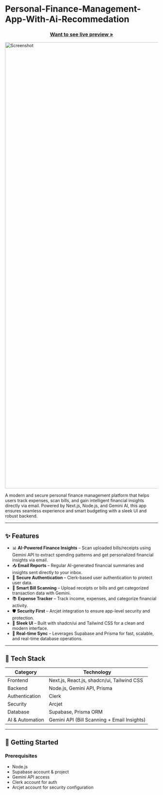 # Personal-Finance-Management-App-With-Ai-Recommedation
 <h3 align="center"><a href="https://personal-finance-management-app-with-ai-recom-sonu2k1s-projects.vercel.app/"><strong>Want to see live preview »</strong></a></h3>

<img width="1470" alt="Screenshot " src="https://github.com/user-attachments/assets/1bc50b85-b421-4122-8ba4-ae68b2b61432">
<!-- <h2>Dashboard</h2>
<img width="1470" alt="Screenshot " src="https://github.com/user-attachments/assets/0b510533-f6c9-4d9c-9839-eb11360739a6"> -->


A modern and secure personal finance management platform that helps users track expenses, scan bills, and gain intelligent financial insights directly via email. Powered by Next.js, Node.js, and Gemini AI, this app ensures seamless experience and smart budgeting with a sleek UI and robust backend.

---

## ✨ Features

- 📊 **AI-Powered Finance Insights** – Scan uploaded bills/receipts using Gemini API to extract spending patterns and get personalized financial insights via email.
- 📥 **Email Reports** – Regular AI-generated financial summaries and insights sent directly to your inbox.
- 🔐 **Secure Authentication** – Clerk-based user authentication to protect user data.
- 🧾 **Smart Bill Scanning** – Upload receipts or bills and get categorized transaction data with Gemini.
- 📚 **Expense Tracker** – Track income, expenses, and categorize financial activity.
- 🛡️ **Security First** – Arcjet integration to ensure app-level security and protection.
- 🎨 **Sleek UI** – Built with shadcn/ui and Tailwind CSS for a clean and modern interface.
- 🔄 **Real-time Sync** – Leverages Supabase and Prisma for fast, scalable, and real-time database operations.

---

## 🧱 Tech Stack

| Category        | Technology                        |
|-----------------|-----------------------------------|
| Frontend        | Next.js, React.js, shadcn/ui, Tailwind CSS |
| Backend         | Node.js, Gemini API, Prisma       |
| Authentication  | Clerk                             |
| Security        | Arcjet                            |
| Database        | Supabase, Prisma ORM              |
| AI & Automation | Gemini API (Bill Scanning + Email Insights) |

---

## 🚀 Getting Started

### Prerequisites

- Node.js
- Supabase account & project
- Gemini API access
- Clerk account for auth
- Arcjet account for security configuration


